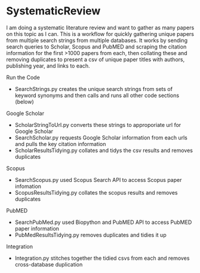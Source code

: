 # SystematicReview

I am doing a systematic literature review and want to gather as many papers on this topic as I can. This is a workflow for quickly gathering unique papers from multiple search strings from multiple databases. It works by sending search queries to Scholar, Scopus and PubMED and scraping the citation information for the first >1000 papers from each, then collating these and removing duplicates to present a csv of unique paper titles with authors, publishing year, and links to each.

Run the Code
* SearchStrings.py creates the unique search strings from sets of keyword synonyms and then calls and runs all other code sections (below)

Google Scholar
* ScholarStringToUrl.py converts these strings to approporiate url for Google Scholar
* SearchScholar.py requests Google Scholar information from each urls and pulls the key citation information
* ScholarResultsTidying.py collates and tidys the csv results and removes duplicates

Scopus
* SearchScopus.py used Scopus Search API to access Scopus paper infomation
* ScopusResultsTidying.py collates the scopus results and removes duplicates

PubMED
* SearchPubMed.py used Biopython and PubMED API to access PubMED paper information
* PubMedResultsTidying.py removes duplicates and tidies it up

Integration
* Integration.py stitches together the tidied csvs from each and removes cross-database duplication

